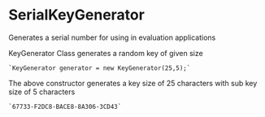 # SerialKeyGenerator
Generates a serial number for using in evaluation applications

KeyGenerator Class generates a random key of given size

	`KeyGenerator generator = new KeyGenerator(25,5);`

The above constructor generates a key size of 25 characters with sub key size of 5 characters 

	`67733-F2DC8-BACE8-8A306-3CD43`